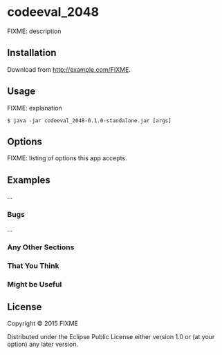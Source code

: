 # codeeval_2048

FIXME: description

## Installation

Download from http://example.com/FIXME.

## Usage

FIXME: explanation

    $ java -jar codeeval_2048-0.1.0-standalone.jar [args]

## Options

FIXME: listing of options this app accepts.

## Examples

...

### Bugs

...

### Any Other Sections
### That You Think
### Might be Useful

## License

Copyright © 2015 FIXME

Distributed under the Eclipse Public License either version 1.0 or (at
your option) any later version.

